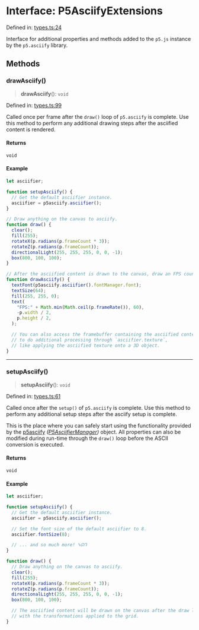 # Interface: P5AsciifyExtensions

Defined in: [types.ts:24](https://github.com/humanbydefinition/p5.asciify/blob/d3af5be88fc145426e0e70718d3e9133682ac9b6/src/lib/types.ts#L24)

Interface for additional properties and methods added to the `p5.js` instance by the `p5.asciify` library.

## Methods

### drawAsciify()

> **drawAsciify**(): `void`

Defined in: [types.ts:99](https://github.com/humanbydefinition/p5.asciify/blob/d3af5be88fc145426e0e70718d3e9133682ac9b6/src/lib/types.ts#L99)

Called once per frame after the `draw()` loop of `p5.asciify` is complete.
Use this method to perform any additional drawing steps after the asciified content is rendered.

#### Returns

`void`

#### Example

```javascript
let asciifier;

function setupAsciify() {
  // Get the default asciifier instance.
  asciifier = p5asciify.asciifier();
}

// Draw anything on the canvas to asciify.
function draw() {
  clear();
  fill(255);
  rotateX(p.radians(p.frameCount * 3));
  rotateZ(p.radians(p.frameCount));
  directionalLight(255, 255, 255, 0, 0, -1);
  box(800, 100, 100);
}

// After the asciified content is drawn to the canvas, draw an FPS counter on top of it.
function drawAsciify() {
  textFont(p5asciify.asciifier().fontManager.font);
  textSize(64);
  fill(255, 255, 0);
  text(
    "FPS:" + Math.min(Math.ceil(p.frameRate()), 60),
    -p.width / 2,
    p.height / 2,
  );

  // You can also access the framebuffer containing the asciified content
  // to do additional processing through `asciifier.texture`,
  // like applying the asciified texture onto a 3D object.
}
```

---

### setupAsciify()

> **setupAsciify**(): `void`

Defined in: [types.ts:61](https://github.com/humanbydefinition/p5.asciify/blob/d3af5be88fc145426e0e70718d3e9133682ac9b6/src/lib/types.ts#L61)

Called once after the `setup()` of `p5.asciify` is complete.
Use this method to perform any additional setup steps after the asciify setup is complete.

This is the place where you can safely start using the functionality provided by the [p5asciify](../variables/p5asciify.md) _([P5AsciifierManager](../classes/P5AsciifierManager.md))_ object.
All properties can also be modified during run-time through the `draw()` loop before the ASCII conversion is executed.

#### Returns

`void`

#### Example

```javascript
let asciifier;

function setupAsciify() {
  // Get the default asciifier instance.
  asciifier = p5asciify.asciifier();

  // Set the font size of the default asciifier to 8.
  asciifier.fontSize(8);

  // ... and so much more! ᓭᘏᒉ
}

function draw() {
  // Draw anything on the canvas to asciify.
  clear();
  fill(255);
  rotateX(p.radians(p.frameCount * 3));
  rotateZ(p.radians(p.frameCount));
  directionalLight(255, 255, 255, 0, 0, -1);
  box(800, 100, 100);

  // The asciified content will be drawn on the canvas after the draw loop
  // with the transformations applied to the grid.
}
```
